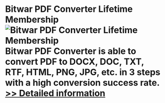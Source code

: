 # Bitwar PDF Converter Lifetime Membership<br />![Bitwar PDF Converter Lifetime Membership](https://mycommerce.akamaized.net/api/pimages/P300986637/BIG/300986637.PNG)<br />Bitwar PDF Converter is able to convert PDF to DOCX, DOC, TXT, RTF, HTML, PNG, JPG, etc. in 3 steps with a high conversion success rate.<br />[>> Detailed information](https://secure.shareit.com/shareit/product.html?productid=300986637&affiliateid=200057808)
